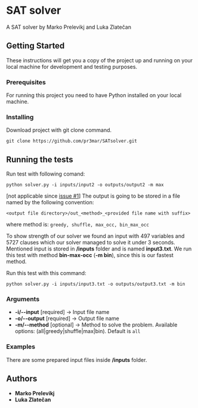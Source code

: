 # SAT solver

A SAT solver by Marko Prelevikj and Luka Zlatečan

## Getting Started

These instructions will get you a copy of the project up and running on your local machine for development and testing purposes.

### Prerequisites

For running this project you need to have Python installed on your local machine.

### Installing

Download project with git clone command.

```
git clone https://github.com/pr3mar/SATsolver.git
```

## Running the tests

Run test with following comand:

```
python solver.py -i inputs/input2 -o outputs/output2 -m max
```
[not applicable since [issue #1](https://github.com/pr3mar/SATsolver/issues/1)] The output is going to be stored in a file named by the following convention:
```
<output file directory>/out_<method>_<provided file name with suffix>
```
where method is: 
`greedy, shuffle, max_occ, bin_max_occ`

To show strength of our solver we found an input with 497 variables and 5727 clauses which our solver managed to solve it under 3 seconds. Mentioned input is stored in **/inputs** folder and is named **input3.txt**. We run this test with method **bin-max-occ**  (**-m bin**), since this is our fastest method. 

Run this test with this command:
```
python solver.py -i inputs/input3.txt -o outputs/output3.txt -m bin
```

### Arguments

* **-i/--input** [required] -> Input file name
* **-o/--output** [required] -> Output file name
* **-m/--method** [optional] -> Method to solve the problem. Available options: (all|greedy|shuffle|max|bin). Default is `all`

### Examples

There are some prepared input files inside **/inputs** folder.

## Authors

* **Marko Prelevikj**
* **Luka Zlatečan**
